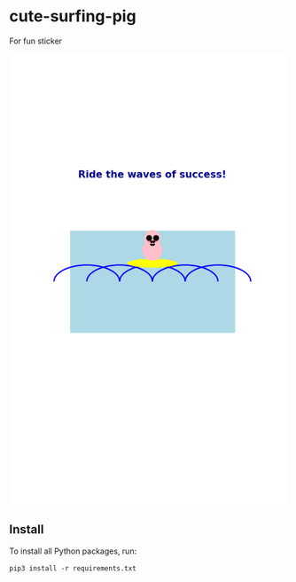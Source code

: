 # cute-surfing-pig
For fun sticker

![](cute_surfing_pig.png)

## Install

To install all Python packages, run:
```
pip3 install -r requirements.txt
```